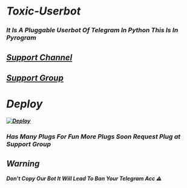 # <b><i> Toxic-Userbot
### It Is A Pluggable Userbot Of Telegram In Python This Is In Pyrogram 

## [Support Channel](https://t.me/TheToxicUB)

## [Support Group](https://t.me/ToxicUb_Support)

# Deploy 

[![Deploy](https://www.herokucdn.com/deploy/button.svg)](https://heroku.com/deploy)

### Has Many Plugs For Fun More Plugs Soon Request Plug at Support Group

## Warning
<i>Don't Copy Our Bot It Will Lead To Ban Your Telegram Acc ⚠️
